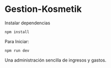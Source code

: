 # Gestion-Kosmetik

Instalar dependencias

```bash
npm install
```

Para Iniciar:

```bash
npm run dev
```

Una administración sencilla de ingresos y gastos.
